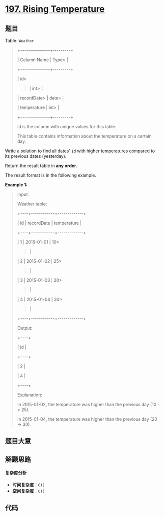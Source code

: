 # [197. Rising Temperature](https://leetcode.com/problems/rising-temperature/)

## 题目

Table: `Weather`

> +---------------+---------+
>
> | Column Name | Type>
> |
>
> +---------------+---------+
>
> | id>
>
> > | int>
> > |
>
> | recordDate>
> | date>
> |
>
> | temperature | int>
> |
>
> +---------------+---------+
>
> id is the column with unique values for this table.
>
> This table contains information about the temperature on a certain day.

Write a solution to find all dates' `Id` with higher temperatures compared to
its previous dates (yesterday).

Return the result table in **any order**.

The result format is in the following example.

**Example 1:**

> Input:
>
> Weather table:
>
> +----+------------+-------------+
>
> | id | recordDate | temperature |
>
> +----+------------+-------------+
>
> | 1 | 2015-01-01 | 10>
>
> > |
>
> | 2 | 2015-01-02 | 25>
>
> > |
>
> | 3 | 2015-01-03 | 20>
>
> > |
>
> | 4 | 2015-01-04 | 30>
>
> > |
>
> +----+------------+-------------+
>
> Output:
>
> +----+
>
> | id |
>
> +----+
>
> | 2 |
>
> | 4 |
>
> +----+
>
> Explanation:
>
> In 2015-01-02, the temperature was higher than the previous day (10 -> 25).
>
> In 2015-01-04, the temperature was higher than the previous day (20 -> 30).

## 题目大意

## 解题思路

#### 复杂度分析

- **时间复杂度**：`O()`
- **空间复杂度**：`O()`

## 代码

```javascript

```
